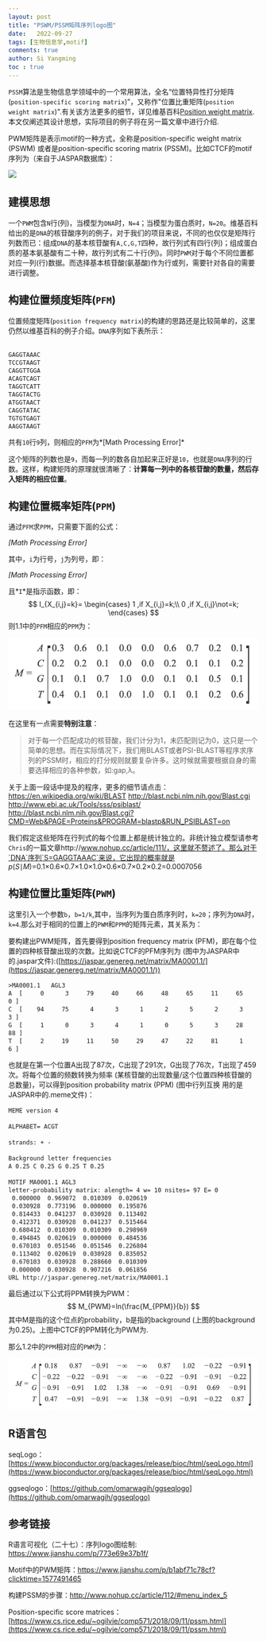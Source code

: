 ```yaml
---
layout: post
title: "PSWM/PSSM矩阵序列logo图"
date:   2022-09-27
tags: [生物信息学,motif]
comments: true
author: Si Yangming
toc : true
---
```


`PSSM`算法是生物信息学领域中的一个常用算法，全名“位置特异性打分矩阵(`position-specific scoring matrix`)”，又称作"位置比重矩阵(`position weight matrix`)".有关该方法更多的细节，详见维基百科[Position weight matrix](https://en.wikipedia.org/wiki/Position_weight_matrix).本文仅阐述其设计思想，实际项目的例子将在另一篇文章中进行介绍.

PWM矩阵是表示motif的一种方式，全称是position-specific weight matrix (PSWM) 或者是position-specific scoring matrix (PSSM)。比如CTCF的motif序列为（来自于JASPAR数据库）：

![](https://jaspar.genereg.net/static/logos/all/svg/MA0001.1.svg)

## 建模思想

一个`PWM`包含`N`行(列)，当模型为`DNA`时，`N=4`；当模型为蛋白质时，`N=20`。维基百科给出的是`DNA`的核苷酸序列的例子，对于我们的项目来说，不同的也仅仅是矩阵行列数而已：组成`DNA`的基本核苷酸有`A,C,G,T`四种，故行列式有四行(列)；组成蛋白质的基本氨基酸有二十种，故行列式有二十行(列)。同时`PWM`对于每个不同位置都对应一列(行)数据。而选择基本核苷酸(氨基酸)作为行或列，需要针对各自的需要进行调整。

## 构建位置频度矩阵(`PFM`)

位置频度矩阵(`position frequency matrix`)的构建的思路还是比较简单的，这里仍然以维基百科的例子介绍。`DNA`序列如下表所示：

```

GAGGTAAAC
TCCGTAAGT
CAGGTTGGA
ACAGTCAGT
TAGGTCATT
TAGGTACTG
ATGGTAACT
CAGGTATAC
TGTGTGAGT
AAGGTAAGT
```

共有`10`行`9`列，则相应的`PFM`为*[Math Processing Error]*

这个矩阵的列数也是`9`，而每一列的数各自加起来正好是`10`，也就是`DNA`序列的行数。这样，构建矩阵的原理就很清晰了：**计算每一列中的各核苷酸的数量，然后存入矩阵的相应位置**。

## 构建位置概率矩阵(`PPM`)

通过`PFM`求`PPM`，只需要下面的公式：

*[Math Processing Error]*

其中，`i`为行号，`j`为列号，即：

*[Math Processing Error]*

且*`I`*是指示函数，即：
$$
I_{X_{i,j}=k}=
\begin{cases}
1 ,if X_{i,j}=k;\\
0 ,if X_{i,j}\not=k;
\end{cases}
$$
则1.1中的`PFM`相应的`PPM`为：

![image-20220927190545066](../images/2022-09-27-PSWM_PSSM_sequence_logo/image-20220927190545066.png)

在这里有一点需要**特别注意**：

> 对于每一个匹配成功的核苷酸，我们计分为1，未匹配则记为0，这只是一个简单的思想。而在实际情况下，我们用BLAST或者PSI-BLAST等程序求序列的PSSM时，相应的打分规则就要复杂许多。这时候就需要根据自身的需要选择相应的各种参数，如:gap,λ。

关于上面一段话中提及的程序，更多的细节请点击：
https://en.wikipedia.org/wiki/BLAST
http://blast.ncbi.nlm.nih.gov/Blast.cgi
http://www.ebi.ac.uk/Tools/sss/psiblast/
http://blast.ncbi.nlm.nih.gov/Blast.cgi?CMD=Web&PAGE=Proteins&PROGRAM=blastp&RUN_PSIBLAST=on

我们假定这些矩阵在行列式的每个位置上都是统计独立的。非统计独立模型请参考`Chris`的一篇文章http://www.nohup.cc/article/111/，这里就不赘述了。那么对于`DNA`序列`S=GAGGTAAAC`来说，它出现的概率就是 *p*(*S*∣*M*)=0.1×0.6×0.7×1.0×1.0×0.6×0.7×0.2×0.2=0.0007056

## 构建位置比重矩阵(`PWM`)

这里引入一个参数`b`，`b=1/k`,其中，当序列为蛋白质序列时，`k=20`；序列为`DNA`时，`k=4`.那么对于相同的位置上的`PWM`和`PPM`的矩阵元素，其关系为：

要构建出PWM矩阵，首先要得到position frequency matrix (PFM)，即在每个位置的四种核苷酸出现的次数。比如说CTCF的PFM序列为 (图中为JASPAR中的.jaspar文件):([https://jaspar.genereg.net/matrix/MA0001.1/](https://jaspar.genereg.net/matrix/MA0001.1/))

```
>MA0001.1	AGL3
A  [     0      3     79     40     66     48     65     11     65      0 ]
C  [    94     75      4      3      1      2      5      2      3      3 ]
G  [     1      0      3      4      1      0      5      3     28     88 ]
T  [     2     19     11     50     29     47     22     81      1      6 ]
```

也就是在第一个位置A出现了87次，C出现了291次，G出现了76次，T出现了459次。将每个位置的频数转换为频率 (某核苷酸的出现数量/这个位置四种核苷酸的总数量)，可以得到position probability matrix (PPM) (图中行列互换 用的是JASPAR中的.meme文件)：

```
MEME version 4

ALPHABET= ACGT

strands: + -

Background letter frequencies
A 0.25 C 0.25 G 0.25 T 0.25

MOTIF MA0001.1 AGL3
letter-probability matrix: alength= 4 w= 10 nsites= 97 E= 0
 0.000000  0.969072  0.010309  0.020619
 0.030928  0.773196  0.000000  0.195876
 0.814433  0.041237  0.030928  0.113402
 0.412371  0.030928  0.041237  0.515464
 0.680412  0.010309  0.010309  0.298969
 0.494845  0.020619  0.000000  0.484536
 0.670103  0.051546  0.051546  0.226804
 0.113402  0.020619  0.030928  0.835052
 0.670103  0.030928  0.288660  0.010309
 0.000000  0.030928  0.907216  0.061856
URL http://jaspar.genereg.net/matrix/MA0001.1
```

最后通过以下公式将PPM转换为PWM：
$$
M_{PWM}=ln(\frac{M_{PPM}}{b})
$$
其中M是指的这个位点的probability，b是指的background (上图的background为0.25)。上图中CTCF的PPM转化为PWM为.

那么1.2中的`PPM`相对应的`PWM`为：

![image-20220927190703670](../images/2022-09-27-PSWM_PSSM_sequence_logo/image-20220927190703670.png)



## R语言包

seqLogo：[https://www.bioconductor.org/packages/release/bioc/html/seqLogo.html](https://www.bioconductor.org/packages/release/bioc/html/seqLogo.html)

ggseqlogo：[https://github.com/omarwagih/ggseqlogo](https://github.com/omarwagih/ggseqlogo)

## 参考链接

R语言可视化（二十七）：序列logo图绘制: https://www.jianshu.com/p/773e69e37b1f/

Motif中的PWM矩阵：https://www.jianshu.com/p/b1abf71c78cf?clicktime=1577491465

构建PSSM的步骤：http://www.nohup.cc/article/112/#menu_index_5

Position-specific score matrices：[https://www.cs.rice.edu/~ogilvie/comp571/2018/09/11/pssm.html](https://www.cs.rice.edu/~ogilvie/comp571/2018/09/11/pssm.html)